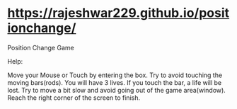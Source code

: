 # https://rajeshwar229.github.io/positionchange/
Position Change Game

Help:

Move your Mouse or Touch by entering the box.
			Try to avoid touching the moving bars(rods).
			You will have 3 lives. If you touch the bar, a life will be lost.
			Try to move a bit slow and avoid going out of the game area(window).
			Reach the right corner of the screen to finish.
